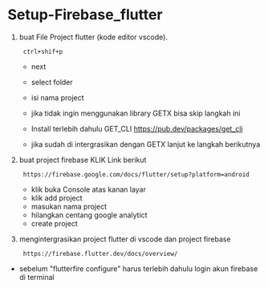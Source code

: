 # Setup-Firebase_flutter


1. buat File Project flutter (kode editor vscode).

        ctrl+shif+p
   * next 
   * select folder
   * isi nama project

   * jika tidak ingin menggunakan library GETX bisa skip langkah ini
   * Install terlebih dahulu GET_CLI
        https://pub.dev/packages/get_cli
   * jika sudah di intergrasikan dengan GETX lanjut ke langkah berikutnya


2. buat project firebase KLIK Link berikut

        https://firebase.google.com/docs/flutter/setup?platform=android
   
   * klik buka Console atas kanan layar
   * klik add project
   * masukan nama project
   * hilangkan centang google analytict
   * create project
  
        
3. mengintergrasikan project flutter di vscode dan project firebase

        https://firebase.flutter.dev/docs/overview/
  * sebelum "flutterfire configure" harus terlebih dahulu login akun firebase di terminal

